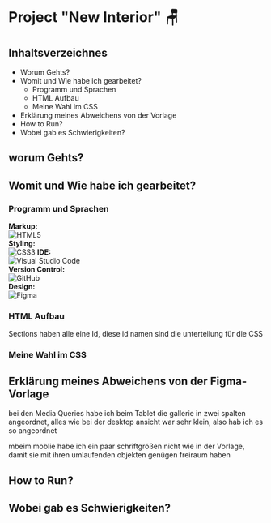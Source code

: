 # Project "New Interior" 🪑

## Inhaltsverzeichnes
- Worum Gehts?
- Womit und Wie habe ich gearbeitet?
    - Programm und Sprachen
    - HTML Aufbau
    - Meine Wahl im CSS
- Erklärung meines Abweichens von der Vorlage
- How to Run?
- Wobei gab es Schwierigkeiten?

## worum Gehts?






## Womit und Wie habe ich gearbeitet?
### Programm und Sprachen
**Markup:**  
![HTML5](https://img.shields.io/badge/html5-%23E34F26.svg?style=for-the-badge&logo=html5&logoColor=white)  
**Styling:**  
![CSS3](https://img.shields.io/badge/css3-%231572B6.svg?style=for-the-badge&logo=css3&logoColor=white)
**IDE:**  
![Visual Studio Code](https://img.shields.io/badge/Visual%20Studio%20Code-0078d7.svg?style=for-the-badge&logo=visual-studio-code&logoColor=white)  
**Version Control:**  
![GitHub](https://img.shields.io/badge/github-%23121011.svg?style=for-the-badge&logo=github&logoColor=white)  
**Design:**  
![Figma](https://img.shields.io/badge/Figma-F24E1E?style=for-the-badge&logo=figma&logoColor=white)


### HTML Aufbau
Sections haben alle eine Id, diese id namen sind die unterteilung für die CSS
### Meine Wahl im CSS

## Erklärung meines Abweichens von der Figma-Vorlage
bei den Media Queries habe ich beim Tablet die gallerie in zwei spalten angeordnet, alles wie bei der desktop ansicht war sehr klein, also hab ich es so angeordnet

mbeim moblie habe ich ein paar schriftgrößen nicht wie in der Vorlage, damit sie mit ihren umlaufenden objekten genügen freiraum haben

## How to Run?
## Wobei gab es Schwierigkeiten?